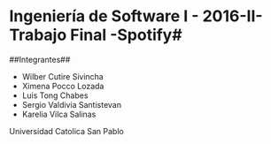 # Ingeniería de Software I - 2016-II- Trabajo Final -Spotify#

##Integrantes##

* Wilber Cutire Sivincha 
* Ximena Pocco Lozada
* Luis Tong Chabes
* Sergio Valdivia Santistevan
* Karelia Vilca Salinas

Universidad Catolica San Pablo
